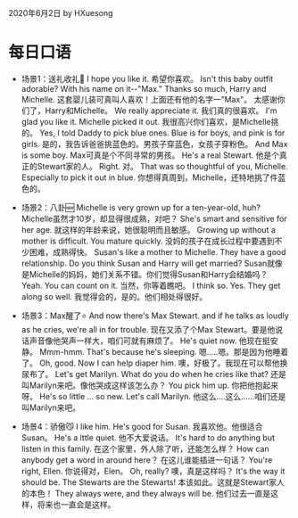 2020年6月2日
by HXuesong



# 每日口语
- 场景1：送礼收礼🎁
I hope you like it.    希望你喜欢。
Isn't this baby outfit adorable? With his name on it--"Max." 
Thanks so much, Harry and Michelle.
这套婴儿装可真叫人喜欢！上面还有他的名字一”Max"。
太感谢你们了，Harry和Michelle。
We really appreciate it.    我们真的很喜欢。
I'm glad you like it. Michelle picked it out.
我很高兴你们喜欢，是Michelle挑的。
Yes, I told Daddy to pick blue ones. 
Blue is for boys, and pink is for girls.
是的，我告诉爸爸挑蓝色的。男孩子穿蓝色，女孩子穿粉色。
And Max is some boy.
Max可真是个不同寻常的男孩。
He's a real Stewart.    他是个真正的Stewart家的人。
Right.    对。
That was so thoughtful of you, Michelle. 
Especially to pick it out in blue.
你想得真周到，Michelle，还特地挑了件蓝色的。



- 场景2：八卦🆕
Michelle is very grown up for a ten-year-old, huh?
Michelle虽然才10岁，却显得很成熟，对吧？
She's smart and sensitive for her age.
就这样的年龄来说，她很聪明而且敏感。
Growing up without a mother is difficult. You mature quickly.
没妈的孩子在成长过程中要遇到不少困难，成熟得快。
Susan's like a mother to Michelle. They have a good relationship. 
Do you think Susan and Harry will get married?
Susan就像是Michelle的妈妈，她们关系不错。你们觉得Susan和Harry会结婚吗？
Yeah. You can count on it.
当然，你等着瞧吧。
I think so. Yes. They get along so well.
我觉得会的，是的。他们相处得很好。



- 场景3：Max醒了⭐
And now there's Max Stewart. and if he talks as loudly as he cries, we're all in for trouble.
现在又添了个Max Stewart。要是他说话声音像他哭声一样大，咱们可就有麻烦了。
He's quiet now.    他现在挺安静。
Mmm-hmm. That's because he's sleeping.
嗯.....嗯。那是因为他睡着了。
Oh, good. Now I can help diaper him.
噢，好极了。我现在可以帮他换尿布了。
Let's get Marilyn. What do you do when he cries like that?
还是叫Marilyn来吧。像他哭成这样该怎么办？
You pick him up.
你把他抱起来呀。
He's so little ... so new. Let's call Marilyn.
他这么....这么......咱们还是叫Marilyn来吧。



- 场景4：骄傲😼
I like him. He's good for Susan.
我喜欢他。他很适合Susan。
He's a lttle quiet.
他不大爱说话。
It's hard to do anything but listen in this family.
在这个家里，外人除了听，还能怎么样？
How can anybody get a word in around here？
在这儿谁能插进一句话？
You're right, Ellen.    你说得对，Elen。
Oh, really?    噢，真是这样吗？
It's the way it should be. The Stewarts are the Stewarts!
本该如此。这就是Stewart家人的本色！
They always were, and they always will be.
他们过去一直是这样，将来也一直会是这样。
